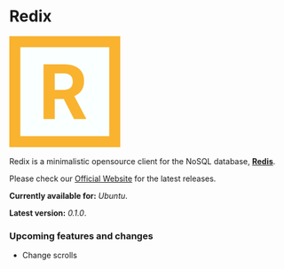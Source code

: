 # Redix

<img src="https://github.com/victorsferreira/redix/blob/master/RedixLogo512x512.png" alt="Redix Logo" width="200"/>

Redix is a minimalistic opensource client for the NoSQL database, **[Redis](https://redis.io/)**.

Please check our [Official Website](https://victorsferreira.github.io/) for the latest releases.

**Currently available for:** *Ubuntu*. 

**Latest version:** *0.1.0*.

### Upcoming features and changes

- Change scrolls